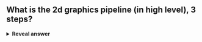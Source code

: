 ## What is the 2d graphics pipeline (in high level), 3 steps?
<details>
<summary><b>Reveal answer</b></summary>
1. Model the scene<br>2. View the scene<br>3. Output the scene
</details>
